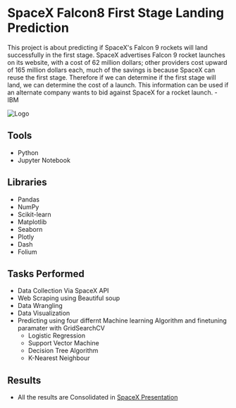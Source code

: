 
# SpaceX Falcon8 First Stage Landing Prediction

This  project is about predicting if SpaceX's Falcon 9 rockets will land successfully in the first stage. SpaceX advertises Falcon 9 rocket launches on its website, with a cost of 62 million dollars; other providers cost upward of 165 million dollars each, much of the savings is because SpaceX can reuse the first stage. Therefore if we can determine if the first stage will land, we can determine the cost of a launch. This information can be used if an alternate company wants to bid against SpaceX for a rocket launch. - IBM


![Logo](https://www.spacex.com/static/images/locations/kennedy.jpg)


## Tools
* Python
* Jupyter Notebook
## Libraries
* Pandas
* NumPy
* Scikit-learn
* Matplotlib
* Seaborn
* Plotly
* Dash
* Folium
## Tasks Performed
* Data Collection Via SpaceX API
* Web Scraping using Beautiful soup
* Data Wrangling 
* Data Visualization
* Predicting using four differnt Machine learning Algorithm and finetuning paramater with GridSearchCV
    - Logistic Regression
    - Support Vector Machine
    - Decision Tree Algorithm
    - K-Nearest Neighbour
## Results
* All the results are Consolidated in [SpaceX Presentation](https://github.com/bhavi40/SpaceX-Falcon-9/blob/main/SpaceX.pdf)
